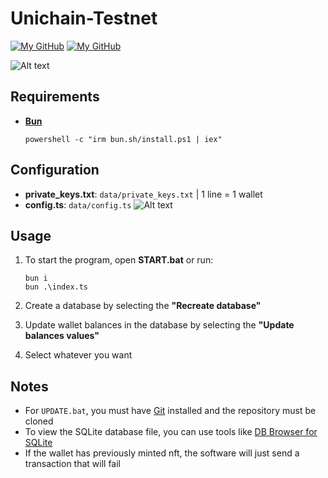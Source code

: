 # Unichain-Testnet

[![My GitHub](https://img.shields.io/badge/@yofomo-YouTube-red)](https://www.youtube.com/watch?v=VFrI-5VOB6M)
[![My GitHub](https://img.shields.io/badge/@yofomo-Telegram-blue)](https://t.me/yofomo)

![Alt text](https://i.imgur.com/MNMGEre.png)

## Requirements

- [**Bun**](https://bun.sh/)

  ```
  powershell -c "irm bun.sh/install.ps1 | iex"
  ```

## Configuration

- **private_keys.txt**: `data/private_keys.txt` | 1 line = 1 wallet
- **config.ts**: `data/config.ts`
  ![Alt text](https://i.imgur.com/PwEc5Op.png)

## Usage

1. To start the program, open **START.bat** or run:

   ```
   bun i
   bun .\index.ts
   ```

2. Create a database by selecting the **"Recreate database"**

3. Update wallet balances in the database by selecting the **"Update balances values"**

4. Select whatever you want

## Notes

- For `UPDATE.bat`, you must have [Git](https://git-scm.com/downloads) installed and the repository must be cloned
- To view the SQLite database file, you can use tools like [DB Browser for SQLite](https://sqlitebrowser.org/)
- If the wallet has previously minted nft, the software will just send a transaction that will fail
